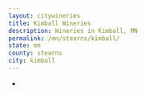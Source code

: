 ```yaml
---
layout: citywineries
title: Kimball Wineries
description: Wineries in Kimball, MN
permalink: /mn/stearns/kimball/
state: mn
county: stearns
city: kimball
---
```

-
